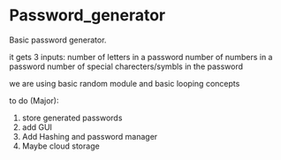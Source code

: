 # Password_generator

Basic password generator.

it gets 3 inputs:
number of letters in a password
number of numbers in a password
number of special charecters/symbls in the password

we are using basic random module and basic looping concepts

to do (Major):

1. store generated passwords
2. add GUI
3. Add Hashing and password manager
4. Maybe cloud storage
